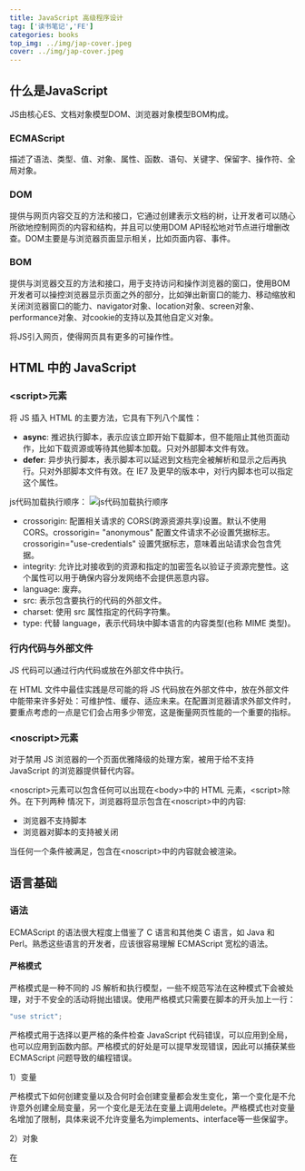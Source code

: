 ```yaml
---
title: JavaScript 高级程序设计
tag: ['读书笔记','FE']
categories: books
top_img: ../img/jap-cover.jpeg
cover: ../img/jap-cover.jpeg
---
```


## 什么是JavaScript

JS由核心ES、文档对象模型DOM、浏览器对象模型BOM构成。

### ECMAScript

描述了语法、类型、值、对象、属性、函数、语句、关键字、保留字、操作符、全局对象。

### DOM

提供与网页内容交互的方法和接口，它通过创建表示文档的树，让开发者可以随心所欲地控制网页的内容和结构，并且可以使用DOM API轻松地对节点进行增删改查。DOM主要是与浏览器页面显示相关，比如页面内容、事件。

### BOM

提供与浏览器交互的方法和接口，用于支持访问和操作浏览器的窗口，使用BOM开发者可以操控浏览器显示页面之外的部分，比如弹出新窗口的能力、移动缩放和关闭浏览器窗口的能力、navigator对象、location对象、screen对象、performance对象、对cookie的支持以及其他自定义对象。

将JS引入网页，使得网页具有更多的可操作性。

## HTML 中的 JavaScript

### \<script>元素

将 JS 插入 HTML 的主要方法，它具有下列八个属性：

- **async**: 推迟执行脚本，表示应该立即开始下载脚本，但不能阻止其他页面动作，比如下载资源或等待其他脚本加载。只对外部脚本文件有效。
- **defer**: 异步执行脚本，表示脚本可以延迟到文档完全被解析和显示之后再执行。只对外部脚本文件有效。在 IE7 及更早的版本中，对行内脚本也可以指定这个属性。

js代码加载执行顺序：
![js代码加载执行顺序](https://segmentfault.com/img/bVWhRl/view?w=801&h=814)

- crossorigin: 配置相关请求的 CORS(跨源资源共享)设置。默认不使用 CORS。crossorigin= "anonymous" 配置文件请求不必设置凭据标志。crossorigin="use-credentials" 设置凭据标志，意味着出站请求会包含凭据。
- integrity: 允许比对接收到的资源和指定的加密签名以验证子资源完整性。这个属性可以用于确保内容分发网络不会提供恶意内容。
- language: 废弃。
- src: 表示包含要执行的代码的外部文件。
- charset: 使用 src 属性指定的代码字符集。
- type: 代替 language，表示代码块中脚本语言的内容类型(也称 MIME 类型)。

### 行内代码与外部文件

JS 代码可以通过行内代码或放在外部文件中执行。

在 HTML 文件中最佳实践是尽可能的将 JS 代码放在外部文件中，放在外部文件中能带来许多好处：可维护性、缓存、适应未来。在配置浏览器请求外部文件时，要重点考虑的一点是它们会占用多少带宽，这是衡量网页性能的一个重要的指标。

### \<noscript>元素

对于禁用 JS 浏览器的一个页面优雅降级的处理方案，被用于给不支持 JavaScript 的浏览器提供替代内容。

\<noscript>元素可以包含任何可以出现在\<body>中的 HTML 元素，\<script>除外。在下列两种 情况下，浏览器将显示包含在\<noscript>中的内容:

- 浏览器不支持脚本
- 浏览器对脚本的支持被关闭

当任何一个条件被满足，包含在\<noscript>中的内容就会被渲染。

## 语言基础

### 语法

ECMAScript 的语法很大程度上借鉴了 C 语言和其他类 C 语言，如 Java 和 Perl。熟悉这些语言的开发者，应该很容易理解 ECMAScript 宽松的语法。

#### 严格模式

严格模式是一种不同的 JS 解析和执行模型，一些不规范写法在这种模式下会被处理，对于不安全的活动将抛出错误。使用严格模式只需要在脚本的开头加上一行：

```js
"use strict";
```

严格模式用于选择以更严格的条件检查 JavaScript 代码错误，可以应用到全局，也可以应用到函数内部。严格模式的好处是可以提早发现错误，因此可以捕获某些 ECMAScript 问题导致的编程错误。

1）变量

严格模式下如何创建变量以及合何时会创建变量都会发生变化，第一个变化是不允许意外创建全局变量，另一个变化是无法在变量上调用delete。严格模式也对变量名增加了限制，具体来说不允许变量名为implements、interface等一些保留字。

2）对象

在